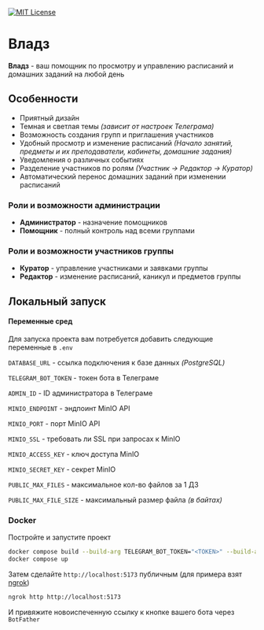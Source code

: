 [![MIT License](https://img.shields.io/badge/license-MIT-green.svg?color=3F51B5&style=for-the-badge&label=License&logoColor=000000&labelColor=ececec)](https://opensource.org/licenses/MIT)

# Владз

**Владз** - ваш помощник по просмотру и управлению расписаний и домашних заданий на любой день

## Особенности

- Приятный дизайн
- Темная и светлая темы *(зависит от настроек Телеграма)*
- Возможность создания групп и приглашения участников
- Удобный просмотр и изменение расписаний *(Начало занятий, предметы и их преподаватели, кабинеты, домашние задания)*
- Уведомления о различных событиях
- Разделение участников по ролям *(Участник -> Редактор -> Куратор)*
- Автоматический перенос домашних заданий при изменении расписаний

### Роли и возможности администрации
- **Администратор** - назначение помощников
- **Помощник** - полный контроль над всеми группами

### Роли и возможности участников группы
- **Куратор** - управление участниками и заявками группы
- **Редактор** - изменение расписаний, каникул и предметов группы

## Локальный запуск

#### Переменные сред

Для запуска проекта вам потребуется добавить следующие переменные в `.env`

`DATABASE_URL` - ссылка подключения к базе данных *(PostgreSQL)*

`TELEGRAM_BOT_TOKEN` - токен бота в Телеграме

`ADMIN_ID` - ID администратора в Телеграме

`MINIO_ENDPOINT` - эндпоинт MinIO API

`MINIO_PORT` - порт MinIO API

`MINIO_SSL` - требовать ли SSL при запросах к MinIO

`MINIO_ACCESS_KEY` - ключ доступа MinIO

`MINIO_SECRET_KEY` - секрет MinIO

`PUBLIC_MAX_FILES` - максимальное кол-во файлов за 1 ДЗ

`PUBLIC_MAX_FILE_SIZE` - максимальный размер файла *(в байтах)*

### Docker

Постройте и запустите проект

```bash
docker compose build --build-arg TELEGRAM_BOT_TOKEN="<TOKEN>" --build-arg ADMIN_ID="<ID>"
docker compose up
```

Затем сделайте `http://localhost:5173` публичным (для примера взят [ngrok](https://ngrok.com))

```bash
ngrok http http://localhost:5173
```

И привяжите новоиспеченную ссылку к кнопке вашего бота через `BotFather`
